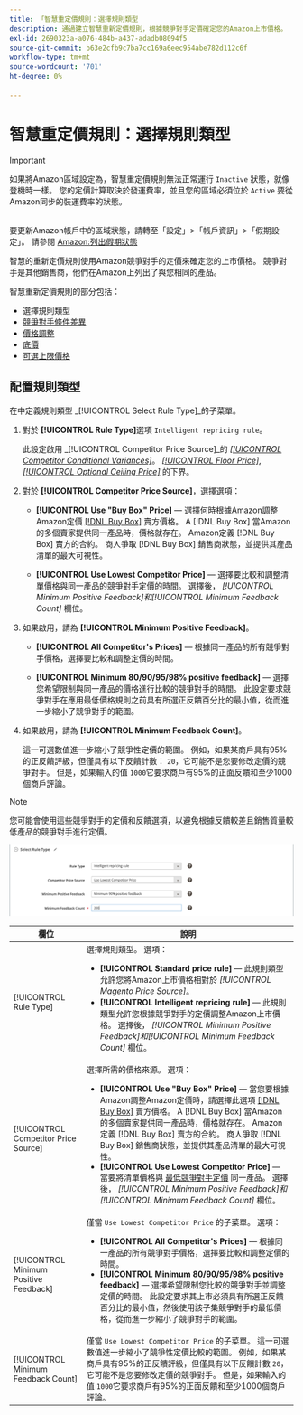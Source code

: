```yaml
---
title: 「智慧重定價規則：選擇規則類型
description: 通過建立智慧重新定價規則，根據競爭對手定價確定您的Amazon上市價格。
exl-id: 2690323a-a076-484b-a437-adadb08094f5
source-git-commit: b63e2cfb9c7ba7cc169a6eec954abe782d112c6f
workflow-type: tm+mt
source-wordcount: '701'
ht-degree: 0%

---
```


# 智慧重定價規則：選擇規則類型

>[!IMPORTANT]
>
>如果將Amazon區域設定為，智慧重定價規則無法正常運行 `Inactive` 狀態，就像登機時一樣。 您的定價計算取決於發運費率，並且您的區域必須位於 `Active` 要從Amazon同步的裝運費率的狀態。<br><br>
>
>要更新Amazon帳戶中的區域狀態，請轉至「設定」>「帳戶資訊」>「假期設定」。 請參閱 [Amazon:列出假期狀態](https://sellercentral.amazon.com/gp/help/help.html?itemID=200135620/&quot;target=&quot;_blank)

智慧的重新定價規則使用Amazon競爭對手的定價來確定您的上市價格。 競爭對手是其他銷售商，他們在Amazon上列出了與您相同的產品。

智慧重新定價規則的部分包括：

- 選擇規則類型
- [競爭對手條件差異](./competitor-conditional-variances.md)
- [價格調整](./price-adjustment.md)
- [底價](./floor-price.md)
- [可選上限價格](./optional-ceiling-price.md)

## 配置規則類型

在中定義規則類型 _[!UICONTROL Select Rule Type]_的子菜單。

1. 對於 **[!UICONTROL Rule Type]**&#x200B;選項 `Intelligent repricing rule`。

   此設定啟用 _[!UICONTROL Competitor Price Source]_的 [_[!UICONTROL Competitor Conditional Variances]_](./competitor-conditional-variances.md)。 [_[!UICONTROL Floor Price]_](./floor-price.md), [_[!UICONTROL Optional Ceiling Price]_](./optional-ceiling-price.md) 的下界。

1. 對於 **[!UICONTROL Competitor Price Source]**，選擇選項：

   - **[!UICONTROL Use "Buy Box" Price]**  — 選擇何時根據Amazon調整Amazon定價 [[!DNL Buy Box]](./buy-box-competitor-pricing.md) 賣方價格。 A [!DNL Buy Box] 當Amazon的多個賣家提供同一產品時，價格就存在。 Amazon定義 [!DNL Buy Box] 賣方的合約。 商人爭取 [!DNL Buy Box] 銷售商狀態，並提供其產品清單的最大可視性。

   - **[!UICONTROL Use Lowest Competitor Price]**  — 選擇要比較和調整清單價格與同一產品的競爭對手定價的時間。 選擇後， _[!UICONTROL Minimum Positive Feedback]_和_[!UICONTROL Minimum Feedback Count]_ 欄位。

1. 如果啟用，請為 **[!UICONTROL Minimum Positive Feedback]**。

   - **[!UICONTROL All Competitor's Prices]**  — 根據同一產品的所有競爭對手價格，選擇要比較和調整定價的時間。

   - **[!UICONTROL Minimum 80/90/95/98% positive feedback]**  — 選擇您希望限制與同一產品的價格進行比較的競爭對手的時間。 此設定要求競爭對手在應用最低價格規則之前具有所選正反饋百分比的最小值，從而進一步縮小了競爭對手的範圍。

1. 如果啟用，請為 **[!UICONTROL Minimum Feedback Count]**。

   這一可選數值進一步縮小了競爭性定價的範圍。 例如，如果某商戶具有95%的正反饋評級，但僅具有以下反饋計數： `20`，它可能不是您要修改定價的競爭對手。 但是，如果輸入的值 `1000`它要求商戶有95%的正面反饋和至少1000個商戶評論。

>[!NOTE]
>
>您可能會使用這些競爭對手的定價和反饋選項，以避免根據反饋較差且銷售質量較低產品的競爭對手進行定價。

![智慧重定價規則 — 選擇規則類型](assets/ob-intelligent-price-rule-type.png)

| 欄位 | 說明 |
|--- |--- |
| [!UICONTROL Rule Type] | 選擇規則類型。 選項：<ul><li>**[!UICONTROL Standard price rule]**  — 此規則類型允許您將Amazon上市價格相對於 _[!UICONTROL Magento Price Source]_。 </li><li>**[!UICONTROL Intelligent repricing rule]**  — 此規則類型允許您根據競爭對手的定價調整Amazon上市價格。 選擇後， _[!UICONTROL Minimum Positive Feedback]_和_[!UICONTROL Minimum Feedback Count]_ 欄位。</li></ul> |
| [!UICONTROL Competitor Price Source] | 選擇所需的價格來源。 選項：<ul><li>**[!UICONTROL Use "Buy Box" Price]**  — 當您要根據Amazon調整Amazon定價時，請選擇此選項 [[!DNL Buy Box]](./buy-box-competitor-pricing.md) 賣方價格。 A [!DNL Buy Box] 當Amazon的多個賣家提供同一產品時，價格就存在。 Amazon定義 [!DNL Buy Box] 賣方的合約。 商人爭取 [!DNL Buy Box] 銷售商狀態，並提供其產品清單的最大可視性。</li><li>**[!UICONTROL Use Lowest Competitor Price]**  — 當要將清單價格與 [最低競爭對手定價](./lowest-competitor-pricing.md) 同一產品。 選擇後， _[!UICONTROL Minimum Positive Feedback]_和_[!UICONTROL Minimum Feedback Count]_ 欄位。</li></ul> |
| [!UICONTROL Minimum Positive Feedback] | 僅當 `Use Lowest Competitor Price` 的子菜單。 選項：<ul><li>**[!UICONTROL All Competitor's Prices]**  — 根據同一產品的所有競爭對手價格，選擇要比較和調整定價的時間。</li><li>**[!UICONTROL Minimum 80/90/95/98% positive feedback]**  — 選擇希望限制您比較的競爭對手並調整定價的時間。 此設定要求其上市必須具有所選正反饋百分比的最小值，然後使用該子集競爭對手的最低價格，從而進一步縮小了競爭對手的範圍。</li></ul> |
| [!UICONTROL Minimum Feedback Count] | 僅當 `Use Lowest Competitor Price` 的子菜單。 這一可選數值進一步縮小了競爭性定價比較的範圍。 例如，如果某商戶具有95%的正反饋評級，但僅具有以下反饋計數 `20`，它可能不是您要修改定價的競爭對手。 但是，如果輸入的值 `1000`它要求商戶有95%的正面反饋和至少1000個商戶評論。 |
